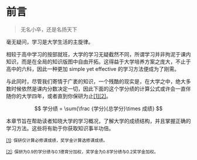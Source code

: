 # 前言

> 无名小卒，还是名扬天下

毫无疑问，学习是大学生活的主旋律。

相较于高中学习的按部就班，大学的学习无疑截然不同，所谓学习并非拘泥于课内知识，而是在全局的知识版图中自由开拓。这得益于大学培养方案之庞大，不止于高中的六科，因此一种更加 simple yet effective 的学习方法便成为了刚需。

与此同时，尽管我们寄情于广袤的知识，一个残酷的现实是，在大学之中，绝大多数时候依然是课内分数决定一切，因此下面的这个学分绩的计算公式或许会一直伴随你的大学四年，或者直到你保研为止<u>\[1\]</u><u>\[2\]</u>。

$$
学分绩 = \sum{\frac {学分}{总学分}\times 成绩}
$$

本章节旨在帮助读者知晓大学的学习概况，了解大学的成绩结构，并且掌握正确的学习方法。这些将有助于你获取知识事半功倍。

<small><u>\[1\]</u>: 保研仅计算必修课成绩，奖学金计算选修课成绩。</small>

<small><u>\[2\]</u>: 保研为0.9的学分绩与0.1德育分加权，奖学金为0.8学分绩与0.2奖学金加权。</small>